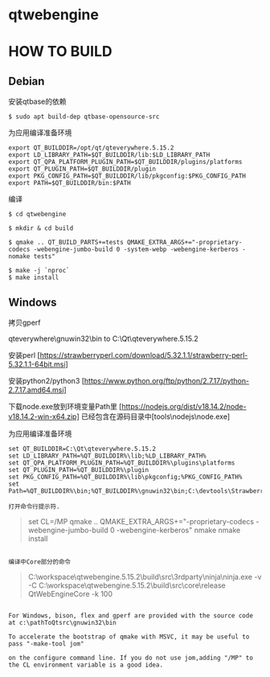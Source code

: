 # qtwebengine


HOW TO BUILD
================

   Debian
   -----------


安装qtbase的依赖
```
$ sudo apt build-dep qtbase-opensource-src
```

为应用编译准备环境
```
export QT_BUILDDIR=/opt/qt/qteverywhere.5.15.2
export LD_LIBRARY_PATH=$QT_BUILDDIR/lib:$LD_LIBRARY_PATH
export QT_QPA_PLATFORM_PLUGIN_PATH=$QT_BUILDDIR/plugins/platforms
export QT_PLUGIN_PATH=$QT_BUILDDIR/plugin
export PKG_CONFIG_PATH=$QT_BUILDDIR/lib/pkgconfig:$PKG_CONFIG_PATH
export PATH=$QT_BUILDDIR/bin:$PATH
```

编译
```
$ cd qtwebengine

$ mkdir & cd build

$ qmake .. QT_BUILD_PARTS+=tests QMAKE_EXTRA_ARGS+="-proprietary-codecs -webengine-jumbo-build 0 -system-webp -webengine-kerberos -nomake tests"

$ make -j `nproc`
$ make install
```



   Windows
   ----------

拷贝gperf

qteverywhere\gnuwin32\bin to C:\Qt\qteverywhere.5.15.2

安装perl [https://strawberryperl.com/download/5.32.1.1/strawberry-perl-5.32.1.1-64bit.msi]

安装python2/python3 [https://www.python.org/ftp/python/2.7.17/python-2.7.17.amd64.msi]

下载node.exe放到环境变量Path里 [https://nodejs.org/dist/v18.14.2/node-v18.14.2-win-x64.zip] 已经包含在源码目录中[tools\nodejs\node.exe]

为应用编译准备环境
```
set QT_BUILDDIR=C:\Qt\qteverywhere.5.15.2
set LD_LIBRARY_PATH=%QT_BUILDDIR%\lib;%LD_LIBRARY_PATH%
set QT_QPA_PLATFORM_PLUGIN_PATH=%QT_BUILDDIR%\plugins\platforms
set QT_PLUGIN_PATH=%QT_BUILDDIR%\plugin
set PKG_CONFIG_PATH=%QT_BUILDDIR%\lib\pkgconfig;%PKG_CONFIG_PATH%
set Path=%QT_BUILDDIR%\bin;%QT_BUILDDIR%\gnuwin32\bin;C:\devtools\Strawberry\perl\bin;%Path%

打开命令行提示符.

```
> set CL=/MP
> qmake ..  QMAKE_EXTRA_ARGS+="-proprietary-codecs -webengine-jumbo-build 0 -webengine-kerberos"
> nmake
> nmake install
```

编译中Core部分的命令
```
> C:\workspace\qtwebengine.5.15.2\build\src\3rdparty\ninja\ninja.exe -v  -C C:\workspace\qtwebengine.5.15.2\build\src\core\release QtWebEngineCore -k 100
```

For Windows, bison, flex and gperf are provided with the source code at c:\pathToQtsrc\gnuwin32\bin

To accelerate the bootstrap of qmake with MSVC, it may be useful to pass "-make-tool jom"

on the configure command line. If you do not use jom,adding "/MP" to the CL environment variable is a good idea.
